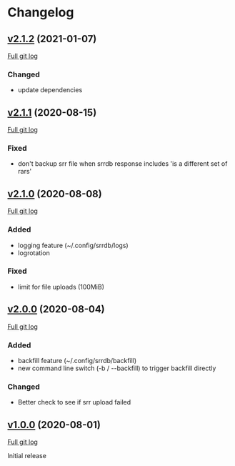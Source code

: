 # Changelog

## [v2.1.2](https://github.com/peps1/srrup/tree/v2.1.2) (2021-01-07)
[Full git log](https://github.com/peps1/srrup/compare/v2.1.1...v2.1.2)

### Changed
* update dependencies

## [v2.1.1](https://github.com/peps1/srrup/tree/v2.1.1) (2020-08-15)
[Full git log](https://github.com/peps1/srrup/compare/v2.1.0...v2.1.1)

### Fixed
* don't backup srr file when srrdb response includes 'is a different set of rars'

## [v2.1.0](https://github.com/peps1/srrup/tree/v2.1.0) (2020-08-08)
[Full git log](https://github.com/peps1/srrup/compare/v2.0.0-beta.1...v2.1.0)

### Added
* logging feature (~/.config/srrdb/logs)
* logrotation

### Fixed
* limit for file uploads (100MiB)

## [v2.0.0](https://github.com/peps1/srrup/tree/v2.0.0-beta.1) (2020-08-04)
[Full git log](https://github.com/peps1/srrup/compare/v1.0.0-beta.4...v2.0.0-beta.1)

### Added
* backfill feature (~/.config/srrdb/backfill)
* new command line switch (-b / --backfill) to trigger backfill directly

### Changed
* Better check to see if srr upload failed


## [v1.0.0](https://github.com/peps1/srrup/tree/v1.0.0-beta.4) (2020-08-01)
[Full git log](https://github.com/peps1/srrup/compare/40204681df9d18e5a376407564dc3585d2bcef3d...v1.0.0-beta.4)

Initial release
